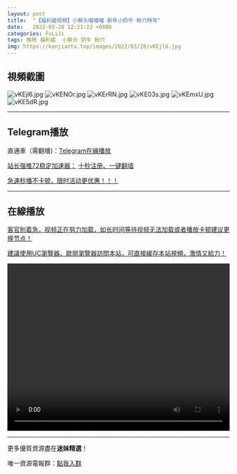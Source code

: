 ```yaml
---
layout: post
title:  "【福利姬视频】小蔡头喵喵喵 新年小奶牛 粉穴特写"
date:   2022-03-28 12:21:22 +0800
categories: FuLiJi
tags: 推特 福利姬  小蔡头 奶牛 粉穴
img: https://kanjiantu.top/images/2022/03/28/vKEjl6.jpg
---
```



## 視頻截圖

![vKEjl6.jpg](https://kanjiantu.top/images/2022/03/28/vKEjl6.jpg)
![vKENOr.jpg](https://kanjiantu.top/images/2022/03/28/vKENOr.jpg)
![vKErRN.jpg](https://kanjiantu.top/images/2022/03/28/vKErRN.jpg)
![vKE03s.jpg](https://kanjiantu.top/images/2022/03/28/vKE03s.jpg)
![vKEmxU.jpg](https://kanjiantu.top/images/2022/03/28/vKEmxU.jpg)
![vKE5dR.jpg](https://kanjiantu.top/images/2022/03/28/vKE5dR.jpg)

* * *
## Telegram播放

直通車（需翻墻)：[Telegram在線播放](https://t.me/mimeijingxuan/348)

<u>站长强推72稳定加速器：</u> [十秒注册、一键翻墙](https://www.mimei.blog/skip/vpn.html)


<u>急速秒播不卡顿，限时活动更优惠！！！</u>
* * *
## 在線播放
<u>客官别着急，视频正在努力加载，如长时间等待视频无法加载或者播放卡顿建议更换节点！</u>

<u>建議使用UC瀏覽器、歐朋瀏覽器訪問本站，可直接緩存本站視頻，激情又給力！</u>
<center><video src="https://cdn.publer.io/uploads/videos/62467928db279736bfa80b1d/04ea1a0be067ce7b3a9046bee1a32895.mp4" width="100%" height="380px" controls="controls"></video></center>


* * *
更多優質資源盡在**迷妹精選**！

唯一資源電報群：[點我入群](https://t.me/mimeijingxuan)



